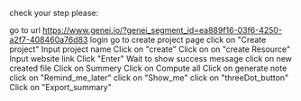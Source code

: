check your step please:

go to url https://www.genei.io/?genei_segment_id=ea889f16-03f6-4250-a2f7-408460a76d83
login
go to create project page
click on "Create project"
Input project name
Click on "create"
Click on on "create Resource"
Input website link
Click "Enter"
Wait to show success message
click on new created file
Click on Summery
Click on Compute all
Click on generate note
click on "Remind_me_later"
click on "Show_me"
click on "threeDot_button"
Click on "Export_summary"
